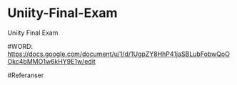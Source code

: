 # Uniity-Final-Exam
Uniity Final Exam

#WORD:  https://docs.google.com/document/u/1/d/1UgpZY8HhP41jaSBLubFobwQoOOkc4bMMO1w6kHY9E1w/edit

#Referanser
